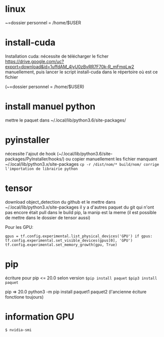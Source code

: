 # linux
~=dossier personnel = /home/$USER

# install-cuda
Installation cuda:
nécessite de télécharger le ficher https://drive.google.com/uc?export=download&id=1uffdAM_4lyU0zBvRR7F70k-R_mFmqLw2  manuellement, puis lancer le script install-cuda dans le répertoire où est ce fichier

(~=dossier personnel = /home/$USER)
# install manuel python
mettre le paquet dans ~/.local/lib/python3.6/site-packages/
# pyinstaller 
nécessite l'ajout de hook (~/.local/lib/python3.6/site-packages/PyInstaller/hooks/) ou copier manuellement les fichier manquant ~/.local/lib/python3.x/site-packages
`cp -r /dist/nom/* build/nom/ corrige l'importation de librairie python`
# tensor
download object_detection du github et le mettre dans ~/.local/lib/python3.x/site-packages 
il y a d'autres paquet du git qui n'ont pas encore était pull dans le build pip,
la manip est la meme (il est possible de mettre dans le dossier de tensor aussi)

Pour les GPU: 

`gpus = tf.config.experimental.list_physical_devices('GPU')
if gpus:
      tf.config.experimental.set_visible_devices(gpus[0], 'GPU')
      tf.config.experimental.set_memory_growth(gpu, True)`
# pip
écriture pour pip <= 20.0 
selon version
`$pip install paquet`
`$pip3 install paquet` 

pip => 20.0
python3 -m pip install paquet1 paquet2 
(l'ancienne éciture fonctione toujours)

# information GPU
`$ nvidia-smi`
